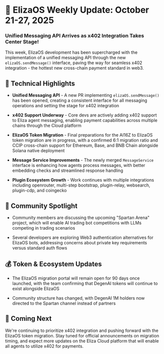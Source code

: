 # 🚀 ElizaOS Weekly Update: October 21-27, 2025

### Unified Messaging API Arrives as x402 Integration Takes Center Stage!

This week, ElizaOS development has been supercharged with the implementation of a unified messaging API through the new `elizaOS.sendMessage()` interface, paving the way for seamless x402 integration - the hottest new cross-chain payment standard in web3.

## 🔧 Technical Highlights

* **Unified Messaging API** - A new PR implementing `elizaOS.sendMessage()` has been opened, creating a consistent interface for all messaging operations and setting the stage for x402 integration
  
* **x402 Support Underway** - Core devs are actively adding x402 support to Eliza agent messaging, enabling payment capabilities across multiple chains through the Cloud platform

* **ElizaOS Token Migration** - Final preparations for the AI16Z to ElizaOS token migration are in progress, with a confirmed 6:1 migration ratio and CCIP cross-chain support for Ethereum, Base, and BNB Chain alongside Solana native deployment

* **Message Service Improvements** - The newly merged `MessageService` interface is enhancing how agents process messages, with better embedding checks and streamlined response handling

* **Plugin Ecosystem Growth** - Work continues with multiple integrations including openrouter, multi-step bootstrap, plugin-relay, websearch, plugin-cdp, and coingecko

## 💬 Community Spotlight

* Community members are discussing the upcoming "Spartan Arena" project, which will enable AI trading bot competitions with LLMs competing in trading scenarios

* Several developers are exploring Web3 authentication alternatives for ElizaOS bots, addressing concerns about private key requirements versus standard auth flows

## 💰 Token & Ecosystem Updates

* The ElizaOS migration portal will remain open for 90 days once launched, with the team confirming that DegenAI tokens will continue to exist alongside ElizaOS

* Community structure has changed, with DegenAI 1M holders now directed to the Spartan channel instead of partners

## 🔮 Coming Next

We're continuing to prioritize x402 integration and pushing forward with the ElizaOS token migration. Stay tuned for official announcements on migration timing, and expect more updates on the Eliza Cloud platform that will enable all agents to utilize x402 for payments.